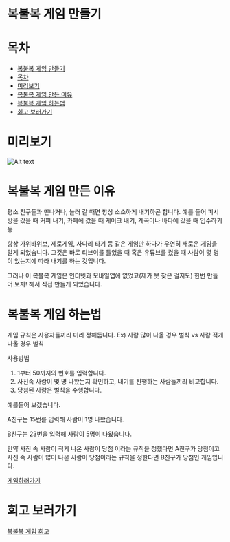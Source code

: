 # 복불복 게임 만들기

# 목차

- [복불복 게임 만들기](#복불복-게임-만들기)
- [목차](#목차)
- [미리보기](#미리보기)
- [복불복 게임 만든 이유](#복불복-게임-만든-이유)
- [복불복 게임 하는법](#복불복-게임-하는법)
- [회고 보러가기](#회고-보러가기)

# 미리보기

![Alt text](%E1%84%92%E1%85%AA%E1%84%86%E1%85%A7%E1%86%AB-%E1%84%80%E1%85%B5%E1%84%85%E1%85%A9%E1%86%A8-2023-07-30-%E1%84%8B%E1%85%A9%E1%84%92%E1%85%AE-1.23.54.gif)

# 복불복 게임 만든 이유

평소 친구들과 만나거나, 놀러 갈 때면 항상 소소하게 내기하곤 합니다. 예를 들어 피시방을 갔을 때 커피 내기, 카페에 갔을 때 케이크 내기, 계곡이나 바다에 갔을 때 입수하기 등

항상 가위바위보, 제로게임, 사다리 타기 등 같은 게임만 하다가 우연히 새로운 게임을 알게 되었습니다. 그것은 바로 티브이를 틀었을 때 혹은 유튜브를 켰을 때 사람이 몇 명이 있는지에 따라 내기를 하는 것입니다.

그러나 이 복불복 게임은 인터넷과 모바일앱에 없었고(제가 못 찾은 걸지도) 한번 만들어 보자! 해서 직접 만들게 되었습니다.

# 복불복 게임 하는법

게임 규칙은 사용자들끼리 미리 정해둡니다.
Ex) 사람 많이 나올 경우 벌칙 vs 사람 적게 나올 경우 벌칙

사용방법

1. 1부터 50까지의 번호를 입력합니다.
2. 사진속 사람이 몇 명 나왔는지 확인하고, 내기를 진행하는 사람들끼리 비교합니다.
3. 당첨된 사람은 벌칙을 수행합니다.

예를들어 보겠습니다.

A친구는 15번를 입력해 사람이 1명 나왔습니다.

B친구는 23번을 입력해 사람이 5명이 나왔습니다.

만약 사진 속 사람이 적게 나온 사람이 당첨 이라는 규칙을 정했다면 A친구가 당첨이고
사진 속 사람이 많이 나온 사람이 당첨이라는 규칙을 정한다면 B친구가 당첨인 게임입니다.

[게임하러가기](https://random-game-chiman.vercel.app/)

# 회고 보러가기

[복불복 게임 회고](https://velog.io/@rlaclghks123/%ED%9A%8C%EA%B3%A0-%EB%B3%B5%EB%B6%88%EB%B3%B5-%EA%B2%8C%EC%9E%84-%EB%A7%8C%EB%93%A4%EA%B8%B0)
